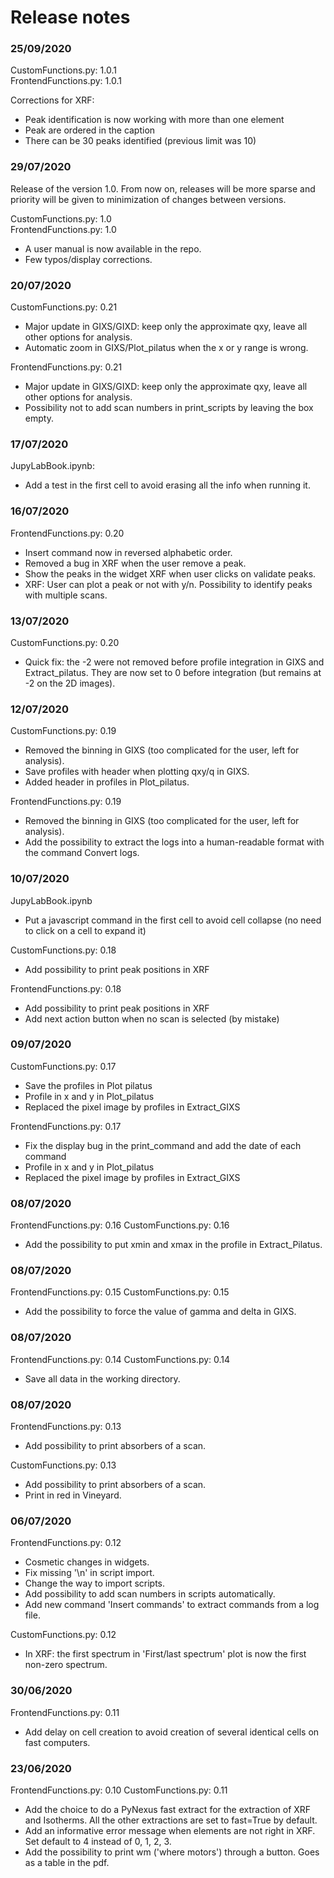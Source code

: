 # Release notes

### 25/09/2020

CustomFunctions.py: 1.0.1  
FrontendFunctions.py: 1.0.1

Corrections for XRF:
- Peak identification is now working with more than one element
- Peak are ordered in the caption
- There can be 30 peaks identified (previous limit was 10)


### 29/07/2020

Release of the version 1.0. From now on, releases will be more sparse and priority will be given to minimization of changes between versions.

CustomFunctions.py: 1.0  
FrontendFunctions.py: 1.0

- A user manual is now available in the repo.
- Few typos/display corrections.

### 20/07/2020

CustomFunctions.py: 0.21
- Major update in GIXS/GIXD: keep only the approximate qxy, leave all other options for analysis.
- Automatic zoom in GIXS/Plot_pilatus when the x or y range is wrong.

FrontendFunctions.py: 0.21
- Major update in GIXS/GIXD: keep only the approximate qxy, leave all other options for analysis.
- Possibility not to add scan numbers in print_scripts by leaving the box empty.


### 17/07/2020

JupyLabBook.ipynb:
- Add a test in the first cell to avoid erasing all the info when running it.


### 16/07/2020

FrontendFunctions.py: 0.20
- Insert command now in reversed alphabetic order.
- Removed a bug in XRF when the user remove a peak.
- Show the peaks in the widget XRF when user clicks on validate peaks.
- XRF: User can plot a peak or not with y/n. Possibility to identify peaks with multiple scans.

### 13/07/2020

CustomFunctions.py: 0.20
- Quick fix: the -2 were not removed before profile integration in GIXS and Extract_pilatus. They are now set to 0 before integration (but remains at -2 on the 2D images).

### 12/07/2020

CustomFunctions.py: 0.19
- Removed the binning in GIXS (too complicated for the user, left for analysis).
- Save profiles with header when plotting qxy/q in GIXS.
- Added header in profiles in Plot_pilatus.

FrontendFunctions.py: 0.19
- Removed the binning in GIXS (too complicated for the user, left for analysis).
- Add the possibility to extract the logs into a human-readable format with the command Convert logs.


### 10/07/2020

JupyLabBook.ipynb
- Put a javascript command in the first cell to avoid cell collapse (no need to click on a cell to expand it)

CustomFunctions.py: 0.18
- Add possibility to print peak positions in XRF

FrontendFunctions.py: 0.18
- Add possibility to print peak positions in XRF
- Add next action button when no scan is selected (by mistake)

### 09/07/2020

CustomFunctions.py: 0.17
- Save the profiles in Plot pilatus
- Profile in x and y in Plot_pilatus
- Replaced the pixel image by profiles in Extract_GIXS

FrontendFunctions.py: 0.17
- Fix the display bug in the print_command and add the date of each command
- Profile in x and y in Plot_pilatus
- Replaced the pixel image by profiles in Extract_GIXS

### 08/07/2020

FrontendFunctions.py: 0.16
CustomFunctions.py: 0.16
- Add the possibility to put xmin and xmax in the profile in Extract_Pilatus.

### 08/07/2020

FrontendFunctions.py: 0.15
CustomFunctions.py: 0.15
- Add the possibility to force the value of gamma and delta in GIXS.

### 08/07/2020

FrontendFunctions.py: 0.14
CustomFunctions.py: 0.14
- Save all data in the working directory.

### 08/07/2020

FrontendFunctions.py: 0.13
- Add possibility to print absorbers of a scan.

CustomFunctions.py: 0.13
- Add possibility to print absorbers of a scan.
- Print in red in Vineyard.

### 06/07/2020

FrontendFunctions.py: 0.12
- Cosmetic changes in widgets.
- Fix missing '\n' in script import.
- Change the way to import scripts.
- Add possibility to add scan numbers in scripts automatically.
- Add new command 'Insert commands' to extract commands from a log file.

CustomFunctions.py: 0.12
- In XRF: the first spectrum in 'First/last spectrum' plot is now the first non-zero spectrum.


### 30/06/2020

FrontendFunctions.py: 0.11

- Add delay on cell creation to avoid creation of several identical cells on fast computers.

### 23/06/2020

FrontendFunctions.py: 0.10
CustomFunctions.py: 0.11

- Add the choice to do a PyNexus fast extract for the extraction of XRF and Isotherms. All the other extractions are set to fast=True by default.
- Add an informative error message when elements are not right in XRF. Set default to 4 instead of 0, 1, 2, 3.
- Add the possibility to print wm ('where motors') through a button. Goes as a table in the pdf.

